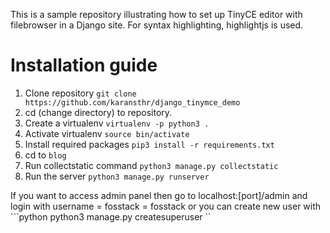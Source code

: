 This is a sample repository illustrating how to set up TinyCE editor with filebrowser in a Django site. For syntax highlighting, highlightjs is used.


# Installation guide

1) Clone repository ```git clone https://github.com/karansthr/django_tinymce_demo ```
2) cd (change directory) to repository. 
3) Create a virtualenv ``` virtualenv -p python3 . ```
4) Activate virtualenv ``` source bin/activate  ```
5) Install required packages ``` pip3 install -r requirements.txt  ```
6) cd to ```blog ``` 
7) Run collectstatic command  ``` python3 manage.py collectstatic  ```
8) Run the server ``` python3 manage.py runserver  ```

If you want to access admin panel then go to localhost:[port]/admin and login with username = fosstack = fosstack 
or you can create new user with ```python python3  manage.py createsuperuser ``

